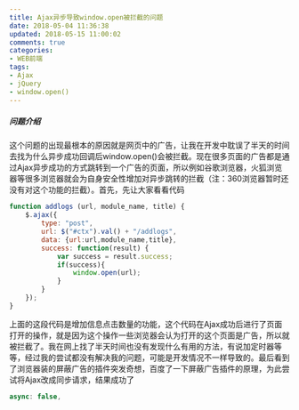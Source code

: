 ```yaml
---
title: Ajax异步导致window.open被拦截的问题
date: 2018-05-04 11:36:38
updated: 2018-05-15 11:00:02
comments: true
categories:
- WEB前端
tags:
- Ajax
- jQuery
- window.open()
---
```


##### 问题介绍

这个问题的出现最根本的原因就是网页中的广告，让我在开发中耽误了半天的时间去找为什么异步成功回调后window.open()会被拦截。现在很多页面的广告都是通过Ajax异步成功的方式跳转到一个广告的页面，所以例如谷歌浏览器，火狐浏览器等很多浏览器就会为自身安全性增加对异步跳转的拦截（注：360浏览器暂时还没有对这个功能的拦截）。首先，先让大家看看代码

```javascript
function addlogs (url, module_name, title) {
    $.ajax({
        type: "post",
        url: $("#ctx").val() + "/addlogs",
        data: {url:url,module_name,title},
        success: function(result) {
            var success = result.success;
            if(success){
                window.open(url); 
            }
        }
    });	
}
```

上面的这段代码是增加信息点击数量的功能，这个代码在Ajax成功后进行了页面打开的操作，就是因为这个操作一些浏览器会认为打开的这个页面是广告，所以就被拦截了。我在网上找了半天时间也没有发现什么有用的方法，有说加定时器等等，经过我的尝试都没有解决我的问题，可能是开发情况不一样导致的。最后看到了浏览器装的屏蔽广告的插件突发奇想，百度了一下屏蔽广告插件的原理，为此尝试将Ajax改成同步请求，结果成功了

```javascript
async: false, 
```